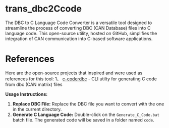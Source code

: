 # trans_dbc2Ccode
The DBC to C Language Code Converter is a versatile tool designed to streamline the process of converting DBC (CAN Database) files into C language code. This open-source utility, hosted on GitHub, simplifies the integration of CAN communication into C-based software applications.


# References
Here are the open-source projects that inspired and were used as references for this tool:
1、 [c-coderdbc](https://github.com/astand/c-coderdbc) - CLI utilty for generating C code from dbc (CAN matrix) files


**Usage Instructions:**
1. **Replace DBC File:** Replace the DBC file you want to convert with the one in the current directory.
2. **Generate C Language Code:** Double-click on the `Generate_C_Code.bat` batch file. The generated code will be saved in a folder named `code`.
